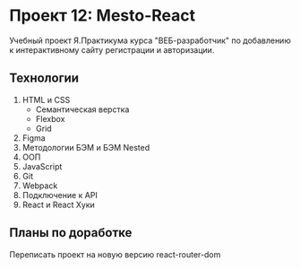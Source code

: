 # Проект 12: Mesto-React
Учебный проект Я.Практикума курса "ВЕБ-разработчик" по добавлению к интерактивному сайту регистрации и авторизации.

## Технологии
1. HTML и CSS
    + Семантическая верстка
    + Flexbox
    + Grid
2. Figma
3. Методологии БЭМ и БЭМ Nested
4. ООП
5. JavaScript
6. Git
7. Webpack
8. Подключение к API
9. React и React Хуки
## Планы по доработке
Переписать проект на новую версию react-router-dom
